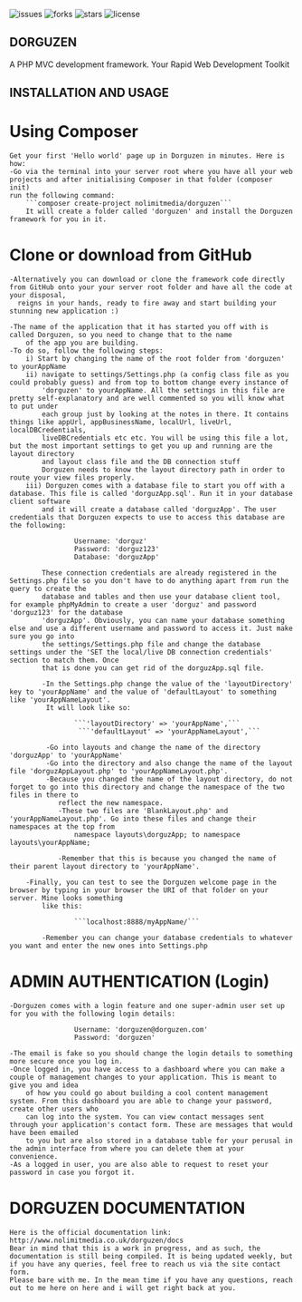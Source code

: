 ![issues](https://img.shields.io/github/issues/gustavNdamukong/Dorguzen)
![forks](https://img.shields.io/github/forks/gustavNdamukong/Dorguzen)
![stars](https://img.shields.io/github/stars/gustavNdamukong/Dorguzen)
![license](https://img.shields.io/github/license/gustavNdamukong/Dorguzen)

##  DORGUZEN
 A PHP MVC development framework. Your Rapid Web Development Toolkit

## INSTALLATION AND USAGE
#   Using Composer
    Get your first 'Hello world' page up in Dorguzen in minutes. Here is how:
    -Go via the terminal into your server root where you have all your web projects and after initialising Composer in that folder (composer init)
    run the following command:
        ```composer create-project nolimitmedia/dorguzen```
        It will create a folder called 'dorguzen' and install the Dorguzen framework for you in it.

#   Clone or download from GitHub
    -Alternatively you can download or clone the framework code directly from GitHub onto your your server root folder and have all the code at your disposal,
      reigns in your hands, ready to fire away and start building your stunning new application :)

    -The name of the application that it has started you off with is called Dorguzen, so you need to change that to the name
        of the app you are building.
    -To do so, follow the following steps:
        i) Start by changing the name of the root folder from 'dorguzen' to yourAppName
        ii) navigate to settings/Settings.php (a config class file as you could probably guess) and from top to bottom change every instance of
            'dorguzen' to yourAppName. All the settings in this file are pretty self-explanatory and are well commented so you will know what to put under
            each group just by looking at the notes in there. It contains things like appUrl, appBusinessName, localUrl, liveUrl, localDBCredentials,
            liveDBCredentials etc etc. You will be using this file a lot, but the most important settings to get you up and running are the layout directory
            and layout class file and the DB connection stuff
            Dorguzen needs to know the layout directory path in order to route your view files properly.
        iii) Dorguzen comes with a database file to start you off with a database. This file is called 'dorguzApp.sql'. Run it in your database client software
            and it will create a database called 'dorguzApp'. The user credentials that Dorguzen expects to use to access this database are the following:

                    Username: 'dorguz'
                    Password: 'dorguz123'
                    Database: 'dorguzApp'

            These connection credentials are already registered in the Settings.php file so you don't have to do anything apart from run the query to create the
            database and tables and then use your database client tool, for example phpMyAdmin to create a user 'dorguz' and password 'dorguz123' for the database
            'dorguzApp'. Obviously, you can name your database something else and use a different username and password to access it. Just make sure you go into
            the settings/Settings.php file and change the database settings under the 'SET the local/live DB connection credentials' section to match them. Once
            that is done you can get rid of the dorguzApp.sql file.

            -In the Settings.php change the value of the 'layoutDirectory' key to 'yourAppName' and the value of 'defaultLayout' to something like 'yourAppNameLayout'.
             It will look like so:

                    ```'layoutDirectory' => 'yourAppName',```
                     ```'defaultLayout' => 'yourAppNameLayout',```

             -Go into layouts and change the name of the directory 'dorguzApp' to 'yourAppName'
             -Go into the directory and also change the name of the layout file 'dorguzAppLayout.php' to 'yourAppNameLayout.php'.
             -Because you changed the name of the layout directory, do not forget to go into this directory and change the namespace of the two files in there to
                reflect the new namespace.
                -These two files are 'BlankLayout.php' and 'yourAppNameLayout.php'. Go into these files and change their namespaces at the top from
                    namespace layouts\dorguzApp; to namespace layouts\yourAppName;

                -Remember that this is because you changed the name of their parent layout directory to 'yourAppName'.

        -Finally, you can test to see the Dorguzen welcome page in the browser by typing in your browser the URI of that folder on your server. Mine looks something
            like this:

                    ```localhost:8888/myAppName/```

            -Remember you can change your database credentials to whatever you want and enter the new ones into Settings.php


 # ADMIN AUTHENTICATION (Login)
    -Dorguzen comes with a login feature and one super-admin user set up for you with the following login details:

                    Username: 'dorguzen@dorguzen.com'
                    Password: 'dorguzen'

    -The email is fake so you should change the login details to something more secure once you log in.
    -Once logged in, you have access to a dashboard where you can make a couple of management changes to your application. This is meant to give you and idea
        of how you could go about building a cool content management system. From this dashboard you are able to change your password, create other users who
        can log into the system. You can view contact messages sent through your application's contact form. These are messages that would have been emailed
        to you but are also stored in a database table for your perusal in the admin interface from where you can delete them at your convenience.
    -As a logged in user, you are also able to request to reset your password in case you forgot it.


 # DORGUZEN DOCUMENTATION

    Here is the official documentation link: http://www.nolimitmedia.co.uk/dorguzen/docs 
    Bear in mind that this is a work in progress, and as such, the documentation is still being compiled. It is being updated weekly, but if you have any queries, feel free to reach us via the site contact form. 
    Please bare with me. In the mean time if you have any questions, reach out to me here on here and i will get right back at you.
